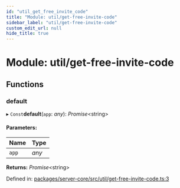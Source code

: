 ```yaml
---
id: "util_get_free_invite_code"
title: "Module: util/get-free-invite-code"
sidebar_label: "util/get-free-invite-code"
custom_edit_url: null
hide_title: true
---
```


# Module: util/get-free-invite-code

## Functions

### default

▸ `Const`**default**(`app`: *any*): *Promise*<string\>

#### Parameters:

Name | Type |
:------ | :------ |
`app` | *any* |

**Returns:** *Promise*<string\>

Defined in: [packages/server-core/src/util/get-free-invite-code.ts:3](https://github.com/xr3ngine/xr3ngine/blob/673ad6a5f/packages/server-core/src/util/get-free-invite-code.ts#L3)
